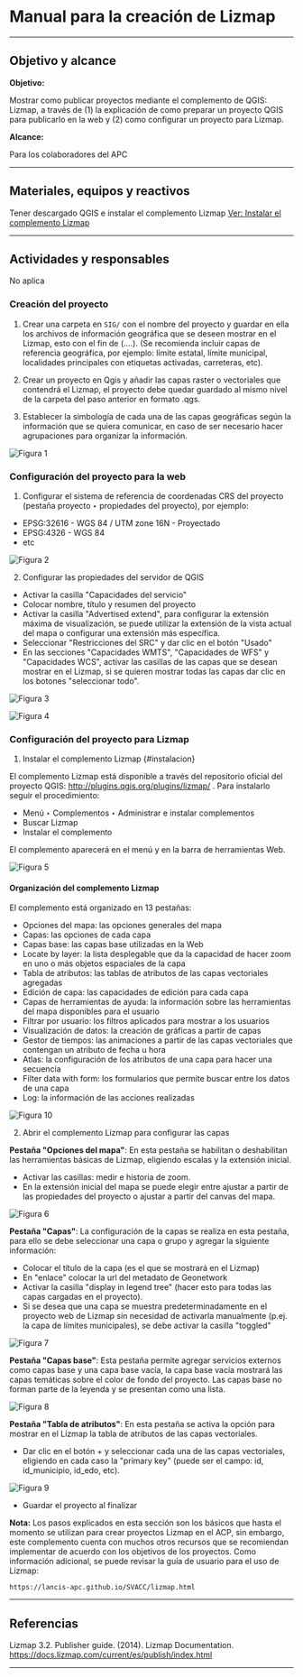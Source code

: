 # Manual para la creación de Lizmap

* * *

## Objetivo y alcance

**Objetivo:** 

Mostrar como publicar proyectos mediante el complemento de QGIS: Lizmap, a través de (1) la explicación de como preparar un proyecto QGIS para publicarlo en la web y (2) como configurar un proyecto para Lizmap.

**Alcance:** 

Para los colaboradores del APC

* * *

## Materiales, equipos y reactivos

Tener descargado QGIS e instalar el complemento Lizmap [Ver: Instalar el complemento Lizmap](#instalación)

* * *

## Actividades y responsables

No aplica

### Creación del proyecto 

1. Crear una carpeta en ```SIG/``` con el nombre del proyecto y guardar en ella los archivos de información geográfica que se deseen mostrar en el Lizmap, esto con el fin de (....). (Se recomienda incluir capas de referencia geográfica, por ejemplo: límite estatal, límite municipal, localidades principales con etiquetas activadas, carreteras, etc).

2. Crear un proyecto en Qgis y añadir las capas raster o vectoriales que contendrá el Lizmap, el proyecto debe quedar guardado al mismo nivel de la carpeta del paso anterior en formato .qgs.

3. Establecer la simbología de cada una de las capas geográficas según la información que se quiera comunicar, en caso de ser necesario hacer agrupaciones para organizar la información.

![Figura 1](imagen1.png)
  

### Configuración del proyecto para la web 

1. Configurar el sistema de referencia de coordenadas CRS del proyecto (pestaña proyecto ‣ propiedades del proyecto), por ejemplo:

- EPSG:32616 - WGS 84 / UTM zone 16N - Proyectado
- EPSG:4326 - WGS 84
- etc

![Figura 2](imagen2.png)


2. Configurar las propiedades del servidor de QGIS

- Activar la casilla "Capacidades del servicio"
- Colocar nombre, título y resumen del proyecto
- Activar la casilla "Advertised extend", para configurar la extensión máxima de visualización, se puede utilizar la extensión de la vista actual del mapa o configurar una extensión más específica. 
- Seleccionar "Restricciones del SRC" y dar clic en el botón "Usado"
- En las secciones "Capacidades WMTS", "Capacidades de WFS" y "Capacidades WCS", activar las casillas de las capas que se desean mostrar en el Lizmap, si se quieren mostrar todas las capas dar clic en los botones "seleccionar todo".

![Figura 3](imagen3.png)

![Figura 4](imagen4.png)


### Configuración del proyecto para Lizmap 

1. Instalar el complemento Lizmap {#instalacion}

El complemento Lizmap está disponible a través del repositorio oficial del proyecto QGIS: http://plugins.qgis.org/plugins/lizmap/ . Para instalarlo seguir el procedimiento:

- Menú ‣ Complementos ‣ Administrar e instalar complementos
- Buscar Lizmap
- Instalar el complemento

El complemento aparecerá en el menú y en la barra de herramientas Web.

![Figura 5](imagen5.png)

#### Organización del complemento Lizmap 

El complemento está organizado en 13 pestañas:

- Opciones del mapa: las opciones generales del mapa
- Capas: las opciones de cada capa
- Capas base: las capas base utilizadas en la Web
- Locate by layer: la lista desplegable que da la capacidad de hacer zoom en uno o más objetos espaciales de la capa
- Tabla de atributos: las tablas de atributos de las capas vectoriales agregadas
- Edición de capa: las capacidades de edición para cada capa
- Capas de herramientas de ayuda: la información sobre las herramientas del mapa disponibles para el usuario
- Filtrar por usuario: los filtros aplicados para mostrar a los usuarios
- Visualización de datos: la creación de gráficas a partir de capas
- Gestor de tiempos: las animaciones a partir de las capas vectoriales que contengan un atributo de fecha u hora
- Atlas: la configuración de los atributos de una capa para hacer una secuencia
- Filter data with form: los formularios que permite buscar entre los datos de una capa
- Log: la información de las acciones realizadas


![Figura 10](imagen10.png)

2. Abrir el complemento Lizmap para configurar las capas

__Pestaña "Opciones del mapa"__: En esta pestaña se habilitan o deshabilitan las herramientas básicas de Lizmap, eligiendo escalas y la extensión inicial.

- Activar las casillas: medir e historia de zoom. 
- En la extensión inicial del mapa se puede elegir entre ajustar a partir de las propiedades del proyecto o ajustar a partir del canvas del mapa.

![Figura 6](imagen6.png)

__Pestaña "Capas"__: La configuración de la capas se realiza en esta pestaña, para ello se debe seleccionar una capa o grupo y agregar la siguiente información:

- Colocar el título de la capa (es el que se mostrará en el Lizmap)
- En "enlace" colocar la url del metadato de Geonetwork
- Activar la casilla "display in legend tree" (hacer esto para todas las capas cargadas en el proyecto).
- Si se desea que una capa se muestra predeterminadamente en el proyecto web de Lizmap sin necesidad de activarla manualmente (p.ej. la capa de límites municipales), se debe activar la casilla "toggled"

![Figura 7](imagen7.png)


__Pestaña "Capas base"__: Esta pestaña permite agregar servicios externos como capas base y una capa base vacía, la capa base vacía mostrará las capas temáticas sobre el color de fondo del proyecto. Las capas base no forman parte de la leyenda y se presentan como una lista.

![Figura 8](imagen8.png)

__Pestaña "Tabla de atributos"__: En esta pestaña se activa la opción para mostrar en el Lizmap la tabla de atributos de las capas vectoriales.

- Dar clic en el botón + y seleccionar cada una de las capas vectoriales, eligiendo en cada caso la "primary key" (puede ser el campo: id, id_municipio, id_edo, etc).

![Figura 9](imagen9.png)

- Guardar el proyecto al finalizar 


**Nota:** Los pasos explicados en esta sección son los básicos que hasta el momento se utilizan para crear proyectos Lizmap en el ACP, sin embargo, este complemento cuenta con muchos otros recursos que se recomiendan implementar de acuerdo con los objetivos de los proyectos. Como información adicional, se puede revisar la guía de usuario para el uso de Lizmap:

```
https://lancis-apc.github.io/SVACC/lizmap.html
```

* * *

## Referencias


Lizmap 3.2. Publisher guide. (2014). Lizmap Documentation. https://docs.lizmap.com/current/es/publish/index.html

* * *
